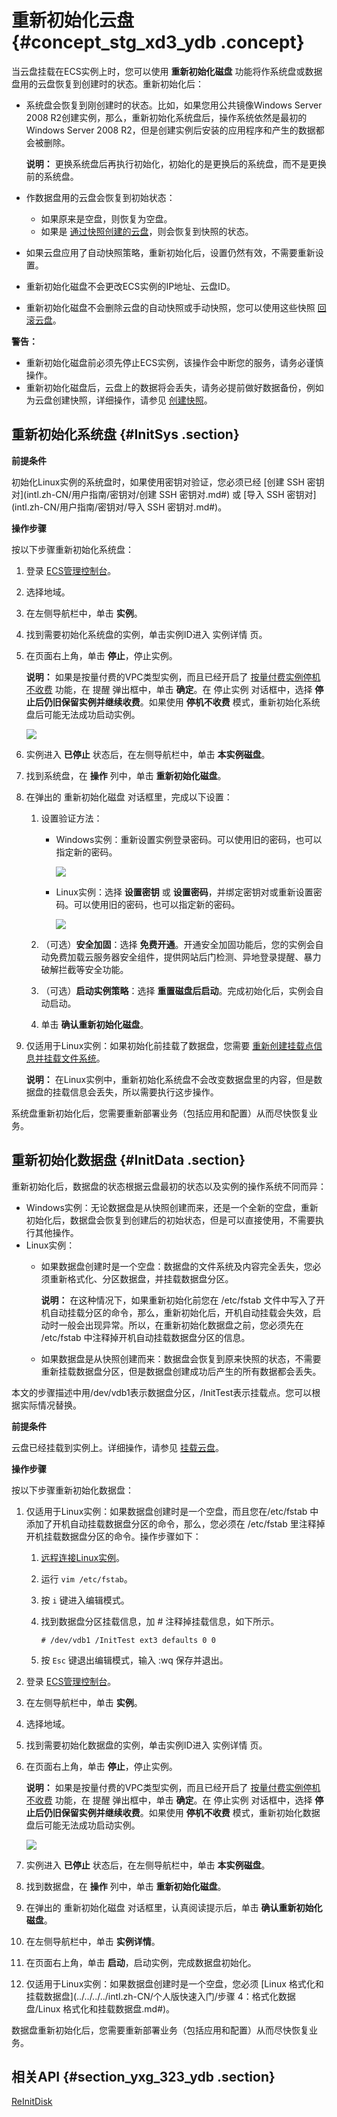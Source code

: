 # 重新初始化云盘 {#concept_stg_xd3_ydb .concept}

当云盘挂载在ECS实例上时，您可以使用 **重新初始化磁盘** 功能将作系统盘或数据盘用的云盘恢复到创建时的状态。重新初始化后：

-   系统盘会恢复到刚创建时的状态。比如，如果您用公共镜像Windows Server 2008 R2创建实例，那么，重新初始化系统盘后，操作系统依然是最初的Windows Server 2008 R2，但是创建实例后安装的应用程序和产生的数据都会被删除。

    **说明：** 更换系统盘后再执行初始化，初始化的是更换后的系统盘，而不是更换前的系统盘。

-   作数据盘用的云盘会恢复到初始状态：
    -   如果原来是空盘，则恢复为空盘。
    -   如果是 [通过快照创建的云盘](intl.zh-CN/用户指南/云盘/用快照创建云盘.md#)，则会恢复到快照的状态。
-   如果云盘应用了自动快照策略，重新初始化后，设置仍然有效，不需要重新设置。
-   重新初始化磁盘不会更改ECS实例的IP地址、云盘ID。
-   重新初始化磁盘不会删除云盘的自动快照或手动快照，您可以使用这些快照 [回滚云盘](intl.zh-CN/用户指南/云盘/回滚云盘.md#)。

**警告：** 

-   重新初始化磁盘前必须先停止ECS实例，该操作会中断您的服务，请务必谨慎操作。
-   重新初始化磁盘后，云盘上的数据将会丢失，请务必提前做好数据备份，例如为云盘创建快照，详细操作，请参见 [创建快照](intl.zh-CN/用户指南/快照/创建快照.md#)。

## 重新初始化系统盘 {#InitSys .section}

**前提条件**

初始化Linux实例的系统盘时，如果使用密钥对验证，您必须已经 [创建 SSH 密钥对](intl.zh-CN/用户指南/密钥对/创建 SSH 密钥对.md#) 或 [导入 SSH 密钥对](intl.zh-CN/用户指南/密钥对/导入 SSH 密钥对.md#)。

**操作步骤**

按以下步骤重新初始化系统盘：

1.  登录 [ECS管理控制台](https://ecs.console.aliyun.com/#/home)。
2.  选择地域。
3.  在左侧导航栏中，单击 **实例**。
4.  找到需要初始化系统盘的实例，单击实例ID进入 实例详情 页。
5.  在页面右上角，单击 **停止**，停止实例。

    **说明：** 如果是按量付费的VPC类型实例，而且已经开启了 [按量付费实例停机不收费](../../../../intl.zh-CN/产品定价/按量付费实例停机不收费.md#) 功能，在 提醒 弹出框中，单击 **确定**。在 停止实例 对话框中，选择 **停止后仍旧保留实例并继续收费**。如果使用 **停机不收费** 模式，重新初始化系统盘后可能无法成功启动实例。

    ![](http://static-aliyun-doc.oss-cn-hangzhou.aliyuncs.com/assets/img/9676/5328_zh-CN.png)

6.  实例进入 **已停止** 状态后，在左侧导航栏中，单击 **本实例磁盘**。
7.  找到系统盘，在 **操作** 列中，单击 **重新初始化磁盘**。
8.  在弹出的 重新初始化磁盘 对话框里，完成以下设置：
    1.  设置验证方法：
        -   Windows实例：重新设置实例登录密码。可以使用旧的密码，也可以指定新的密码。

            ![](http://static-aliyun-doc.oss-cn-hangzhou.aliyuncs.com/assets/img/9679/5382_zh-CN.png)

        -   Linux实例：选择 **设置密钥** 或 **设置密码**，并绑定密钥对或重新设置密码。可以使用旧的密码，也可以指定新的密码。

            ![](http://static-aliyun-doc.oss-cn-hangzhou.aliyuncs.com/assets/img/9679/5383_zh-CN.png)

    2.  （可选）**安全加固**：选择 **免费开通**。开通安全加固功能后，您的实例会自动免费加载云服务器安全组件，提供网站后门检测、异地登录提醒、暴力破解拦截等安全功能。
    3.  （可选）**启动实例策略**：选择 **重置磁盘后启动**。完成初始化后，实例会自动启动。
    4.  单击 **确认重新初始化磁盘**。
9.  仅适用于Linux实例：如果初始化前挂载了数据盘，您需要 [重新创建挂载点信息并挂载文件系统](https://www.alibabacloud.com/help/faq-detail/40580.htm)。

    **说明：** 在Linux实例中，重新初始化系统盘不会改变数据盘里的内容，但是数据盘的挂载信息会丢失，所以需要执行这步操作。


系统盘重新初始化后，您需要重新部署业务（包括应用和配置）从而尽快恢复业务。

## 重新初始化数据盘 {#InitData .section}

重新初始化后，数据盘的状态根据云盘最初的状态以及实例的操作系统不同而异：

-   Windows实例：无论数据盘是从快照创建而来，还是一个全新的空盘，重新初始化后，数据盘会恢复到创建后的初始状态，但是可以直接使用，不需要执行其他操作。
-   Linux实例：
    -   如果数据盘创建时是一个空盘：数据盘的文件系统及内容完全丢失，您必须重新格式化、分区数据盘，并挂载数据盘分区。

        **说明：** 在这种情况下，如果重新初始化前您在 /etc/fstab 文件中写入了开机自动挂载分区的命令，那么，重新初始化后，开机自动挂载会失效，启动时一般会出现异常。所以，在重新初始化数据盘之前，您必须先在 /etc/fstab 中注释掉开机自动挂载数据盘分区的信息。

    -   如果数据盘是从快照创建而来：数据盘会恢复到原来快照的状态，不需要重新挂载数据盘分区，但是数据盘创建成功后产生的所有数据都会丢失。

本文的步骤描述中用/dev/vdb1表示数据盘分区，/InitTest表示挂载点。您可以根据实际情况替换。

**前提条件**

云盘已经挂载到实例上。详细操作，请参见 [挂载云盘](intl.zh-CN/用户指南/云盘/挂载云盘.md#)。

**操作步骤**

按以下步骤重新初始化数据盘：

1.  仅适用于Linux实例：如果数据盘创建时是一个空盘，而且您在/etc/fstab 中添加了开机自动挂载数据盘分区的命令，那么，您必须在 /etc/fstab 里注释掉开机挂载数据盘分区的命令。操作步骤如下：
    1.  [远程连接Linux实例](intl.zh-CN/用户指南/连接实例/连接实例概述.md#)。
    2.  运行 `vim /etc/fstab`。
    3.  按 `i` 键进入编辑模式。
    4.  找到数据盘分区挂载信息，加 \# 注释掉挂载信息，如下所示。

        ```
        # /dev/vdb1 /InitTest ext3 defaults 0 0
        ```

    5.  按 `Esc` 键退出编辑模式，输入 :wq 保存并退出。
2.  登录 [ECS管理控制台](https://ecs.console.aliyun.com/#/home)。
3.  在左侧导航栏中，单击 **实例**。
4.  选择地域。
5.  找到需要初始化数据盘的实例，单击实例ID进入 实例详情 页。
6.  在页面右上角，单击 **停止**，停止实例。

    **说明：** 如果是按量付费的VPC类型实例，而且已经开启了 [按量付费实例停机不收费](../../../../intl.zh-CN/产品定价/按量付费实例停机不收费.md#) 功能，在 提醒 弹出框中，单击 **确定**。在 停止实例 对话框中，选择 **停止后仍旧保留实例并继续收费**。如果使用 **停机不收费** 模式，重新初始化数据盘后可能无法成功启动实例。

    ![](http://static-aliyun-doc.oss-cn-hangzhou.aliyuncs.com/assets/img/9676/5328_zh-CN.png)

7.  实例进入 **已停止** 状态后，在左侧导航栏中，单击 **本实例磁盘**。
8.  找到数据盘，在 **操作** 列中，单击 **重新初始化磁盘**。
9.  在弹出的 重新初始化磁盘 对话框里，认真阅读提示后，单击 **确认重新初始化磁盘**。
10. 在左侧导航栏中，单击 **实例详情**。
11. 在页面右上角，单击 **启动**，启动实例，完成数据盘初始化。
12. 仅适用于Linux实例：如果数据盘创建时是一个空盘，您必须 [Linux 格式化和挂载数据盘](../../../../intl.zh-CN/个人版快速入门/步骤 4：格式化数据盘/Linux 格式化和挂载数据盘.md#)。

数据盘重新初始化后，您需要重新部署业务（包括应用和配置）从而尽快恢复业务。

## 相关API {#section_yxg_323_ydb .section}

[ReInitDisk](../../../../intl.zh-CN/API参考/磁盘/ReInitDisk.md#)

